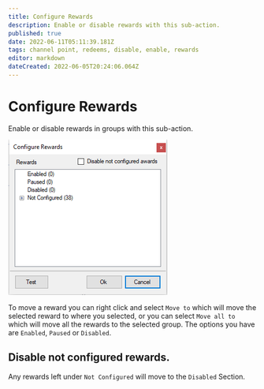 ```yaml
---
title: Configure Rewards
description: Enable or disable rewards with this sub-action.
published: true
date: 2022-06-11T05:11:39.181Z
tags: channel point, redeems, disable, enable, rewards
editor: markdown
dateCreated: 2022-06-05T20:24:06.064Z
---
```


# Configure Rewards

Enable or disable rewards in groups with this sub-action.

![configurerewardspopup.png](/sb-wiki-images/configurerewardspopup.png)

To move a reward you can right click and select `Move to` which will move the selected reward to where you selected, or you can select `Move all to` which will move all the rewards to the selected group. The options you have are `Enabled`, `Paused` or `Disabled`.

## Disable not configured rewards.
Any rewards left under `Not Configured` will move to the `Disabled` Section.
